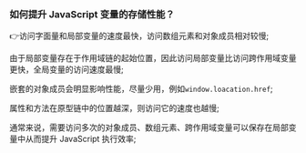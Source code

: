 ### 如何提升 JavaScript 变量的存储性能？

👉访问字面量和局部变量的速度最快，访问数组元素和对象成员相对较慢;

由于局部变量存在于作用域链的起始位置，因此访问局部变量比访问跨作用域变量更快，全局变量的访问速度最慢;

嵌套的对象成员会明显影响性能，尽量少用，例如`window.loacation.href`;

属性和方法在原型链中的位置越深，则访问它的速度也越慢;

通常来说，需要访问多次的对象成员、数组元素、跨作用域变量可以保存在局部变量中从而提升 JavaScript 执行效率;